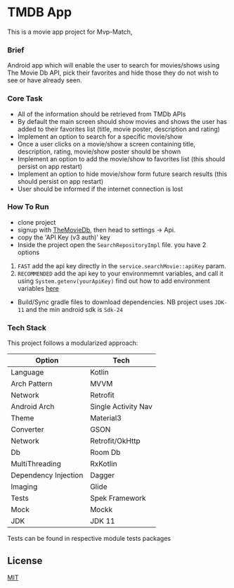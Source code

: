 # TMDB App

This is a movie app project for Mvp-Match, 

### Brief
Android app which will enable the user to search for movies/shows using The Movie Db API, pick their favorites and hide those they do not wish to see or have already seen.

### Core Task
- All of the information should be retrieved from TMDb APIs
- By default the main screen should show movies and shows the user has added to their favorites list (title, movie poster, description and rating)
- Implement an option to search for a specific movie/show
- Once a user clicks on a movie/show a screen containing title, description, rating, movie/show poster should be shown
- Implement an option to add the movie/show to favorites list (this should persist on app restart)
- Implement an option to hide movie/show form future search results (this should persist on app restart)
- User should be informed if the internet connection is lost

### How To Run
- clone project
- signup with [TheMovieDb](https://themoviedb.org), then head to settings -> Api.
- copy the 'API Key (v3 auth)' key
- Inside the project open the `SearchRepositoryImpl` file. you have 2 options 
1. `FAST` add the api key directly in the `service.searchMovie::apiKey` param.
2. `RECOMMENDED` add the api key to your environmemnt variables, and call it using `System.getenv(yourApiKey)` find out how to add environment variables [here](https://chlee.co/how-to-setup-environment-variables-for-windows-mac-and-linux/)

- Build/Sync gradle files to download dependencies. NB project uses `JDK-11` and the min android sdk is `Sdk-24`

### Tech Stack
This project follows a modularized approach:

| Option          | Tech                   |
|-----------------|------------------------|
| Language        | Kotlin                 |
| Arch Pattern    | MVVM                   |
| Network         | Retrofit               |
| Android Arch    | Single Activity Nav    |
| Theme           | Material3              |
| Converter       | GSON                   |
| Network         | Retrofit/OkHttp        |
| Db              | Room Db                |
| MultiThreading  | RxKotlin               |
| Dependency Injection | Dagger            |
| Imaging         | Glide                  |
| Tests           | Spek Framework         |
| Mock            | Mockk                  |
| JDK             | JDK 11                 |

Tests can be found in respective module tests packages

## License

[MIT](https://choosealicense.com/licenses/mit/)
